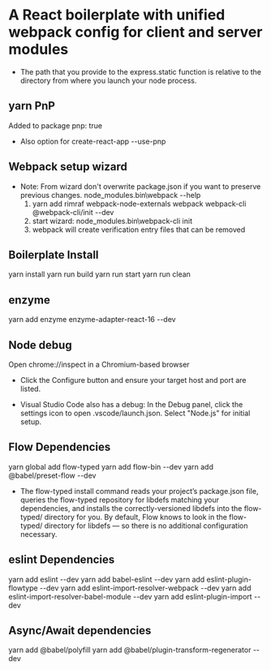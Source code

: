 # A React boilerplate with unified webpack config for client and server modules

- The path that you provide to the express.static function is relative to the 
  directory from where you launch your node process. 

## yarn PnP
Added to package pnp: true
-  Also option for create-react-app --use-pnp

## Webpack setup wizard 
- Note: From wizard don't overwrite package.json if you want to preserve 
  previous changes.  node_modules\.bin\webpack --help
  1. yarn add rimraf webpack-node-externals webpack webpack-cli @webpack-cli/init --dev
  2. start wizard: node_modules\.bin\webpack-cli init
  3. webpack will create verification entry files that can be removed

## Boilerplate Install
yarn install
yarn run build
yarn run start
yarn run clean

## enzyme
yarn add enzyme enzyme-adapter-react-16 --dev

## Node debug
Open chrome://inspect in a Chromium-based browser 
  - Click the Configure button and ensure your target host and port are listed.

  - Visual Studio Code also has a debug: In the Debug panel, click the settings 
    icon to open .vscode/launch.json. Select "Node.js" for initial setup.

## Flow Dependencies
yarn global add flow-typed 
yarn add flow-bin --dev
yarn add @babel/preset-flow --dev
  - The flow-typed install command reads your project’s package.json file, queries the flow-typed 
    repository for libdefs matching your dependencies, and installs the correctly-versioned libdefs 
    into the flow-typed/ directory for you. By default, Flow knows to look in the flow-typed/ 
    directory for libdefs — so there is no additional configuration necessary.
    
## eslint Dependencies
yarn add eslint --dev
yarn add babel-eslint --dev
yarn add eslint-plugin-flowtype --dev
yarn add eslint-import-resolver-webpack --dev
yarn add eslint-import-resolver-babel-module --dev
yarn add eslint-plugin-import --dev

## Async/Await dependencies
yarn add @babel/polyfill
yarn add @babel/plugin-transform-regenerator --dev

